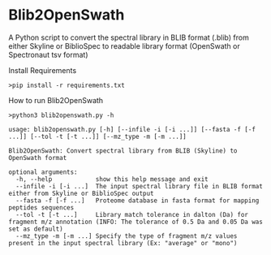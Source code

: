 # Blib2OpenSwath
A Python script to convert the spectral library in BLIB format (.blib) from either Skyline or BiblioSpec to readable library format (OpenSwath or Spectronaut tsv format)

Install Requirements

```
>pip install -r requirements.txt
```

How to run Blib2OpenSwath

```
>python3 blib2openswath.py -h

usage: blib2openswath.py [-h] [--infile -i [-i ...]] [--fasta -f [-f ...]] [--tol -t [-t ...]] [--mz_type -m [-m ...]]

Blib2OpenSwath: Convert spectral library from BLIB (Skyline) to OpenSwath format

optional arguments:
  -h, --help            show this help message and exit
  --infile -i [-i ...]  The input spectral library file in BLIB format either from Skyline or BiblioSpec output
  --fasta -f [-f ...]   Proteome database in fasta format for mapping peptides sequences
  --tol -t [-t ...]     Library match tolerance in dalton (Da) for fragment m/z annotation (INFO: The tolerance of 0.5 Da and 0.05 Da was set as default)
  --mz_type -m [-m ...] Specify the type of fragment m/z values present in the input spectral library (Ex: "average" or "mono")
```
